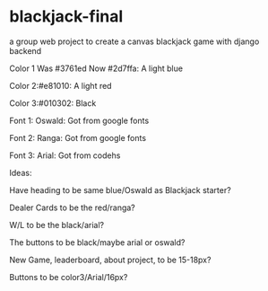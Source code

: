 # blackjack-final
a group web project to create a canvas blackjack game with django backend

Color 1  Was #3761ed   Now #2d7ffa: A light blue

Color 2:#e81010: A light red

Color 3:#010302: Black

Font 1: Oswald: Got from google fonts

Font 2: Ranga: Got from google fonts

Font 3: Arial: Got from codehs


Ideas:

Have heading to be same blue/Oswald as Blackjack starter?

Dealer Cards to be the red/ranga?

W/L to be the black/arial?

The buttons to be black/maybe arial or oswald?

New Game, leaderboard, about project, to be 15-18px?

Buttons to be color3/Arial/16px?



